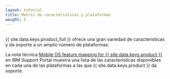 ```yaml
---
layout: tutorial
title: Matriz de características y plataformas
weight: 5
---
```

<!-- NLS_CHARSET=UTF-8 -->
<br/>
{{ site.data.keys.product_full }} ofrece una gran variedad de características y da soporte a un amplio número de plataformas.

La nota técnica [Mobile OS feature mapping for {{ site.data.keys.product }}](http://www.ibm.com/support/docview.wss?uid=swg27039422) en IBM Support Portal muestra una lista de las características disponibles en cada una de las plataformas a las que {{ site.data.keys.product }} da soporte.

